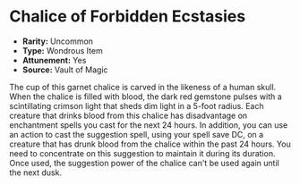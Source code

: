 # Chalice of Forbidden Ecstasies

- **Rarity:** Uncommon
- **Type:** Wondrous Item
- **Attunement:** Yes
- **Source:** Vault of Magic

The cup of this garnet chalice is carved in the likeness of a human skull. When the chalice is filled with blood, the dark red gemstone pulses with a scintillating crimson light that sheds dim light in a 5-foot radius. Each creature that drinks blood from this chalice has disadvantage on enchantment spells you cast for the next 24 hours. In addition, you can use an action to cast the suggestion spell, using your spell save DC, on a creature that has drunk blood from the chalice within the past 24 hours. You need to concentrate on this suggestion to maintain it during its duration. Once used, the suggestion power of the chalice can't be used again until the next dusk.
